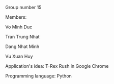 Group number 15

Members: 

Vo Minh Duc 

Tran Trung Nhat 

Dang Nhat Minh 

Vu Xuan Huy

Application's idea: T-Rex Rush in Google Chrome

Programming language: Python
